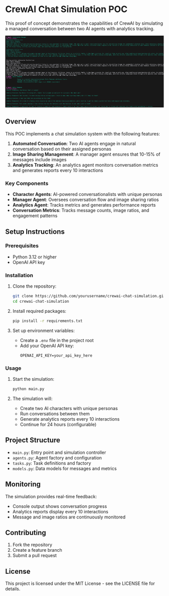 # CrewAI Chat Simulation POC

This proof of concept demonstrates the capabilities of CrewAI by simulating a managed conversation between two AI agents with analytics tracking.

![Streamlit UI Screenshot](/blob/cli-screenshot.png)

## Overview

This POC implements a chat simulation system with the following features:

1. **Automated Conversation**: Two AI agents engage in natural conversation based on their assigned personas
2. **Image Sharing Management**: A manager agent ensures that 10-15% of messages include images
3. **Analytics Tracking**: An analytics agent monitors conversation metrics and generates reports every 10 interactions

### Key Components

- **Character Agents**: AI-powered conversationalists with unique personas
- **Manager Agent**: Oversees conversation flow and image sharing ratios
- **Analytics Agent**: Tracks metrics and generates performance reports
- **Conversation Metrics**: Tracks message counts, image ratios, and engagement patterns

## Setup Instructions

### Prerequisites

- Python 3.12 or higher
- OpenAI API key

### Installation

1. Clone the repository:
   ```bash
   git clone https://github.com/yourusername/crewai-chat-simulation.git
   cd crewai-chat-simulation
   ```

2. Install required packages:
   ```bash
   pip install -r requirements.txt
   ```

3. Set up environment variables:
   - Create a `.env` file in the project root
   - Add your OpenAI API key:
     ```
     OPENAI_API_KEY=your_api_key_here
     ```

### Usage

1. Start the simulation:
   ```bash
   python main.py
   ```

2. The simulation will:
   - Create two AI characters with unique personas
   - Run conversations between them
   - Generate analytics reports every 10 interactions
   - Continue for 24 hours (configurable)

## Project Structure

- `main.py`: Entry point and simulation controller
- `agents.py`: Agent factory and configuration
- `tasks.py`: Task definitions and factory
- `models.py`: Data models for messages and metrics

## Monitoring

The simulation provides real-time feedback:
- Console output shows conversation progress
- Analytics reports display every 10 interactions
- Message and image ratios are continuously monitored

## Contributing

1. Fork the repository
2. Create a feature branch
3. Submit a pull request

## License

This project is licensed under the MIT License - see the LICENSE file for details.
